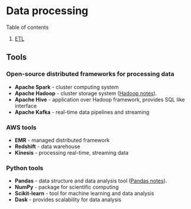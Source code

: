 # Data processing

Table of contents

1. [ETL](etl/)

## Tools

### Open-source distributed frameworks for processing data

- **Apache Spark** - cluster computing system
- **Apache Hadoop** - cluster storage system ([Hadoop notes](hadoop.md)).
- **Apache Hive** - application over Hadoop framework, provides SQL like interface
- **Apache Kafka** - real-time data pipelines and streaming

### AWS tools

- **EMR** - managed distributed framework
- **Redshift** - data warehouse
- **Kinesis** - processing real-time, streaming data

### Python tools

- **Pandas** - data structure and data analysis tool ([Pandas notes](pandas.md)).
- **NumPy** - package for scientific computing
- **Scikit-learn** - tool for machine learning and data analysis
- **Dask** - provides scalability for data analysis